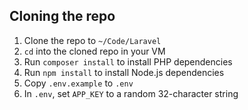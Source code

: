 Cloning the repo
----------------

1. Clone the repo to `~/Code/Laravel`
2. `cd` into the cloned repo in your VM
3. Run `composer install` to install PHP dependencies
4. Run `npm install` to install Node.js dependencies
5. Copy `.env.example` to `.env`
6. In `.env`, set `APP_KEY` to a random 32-character string
